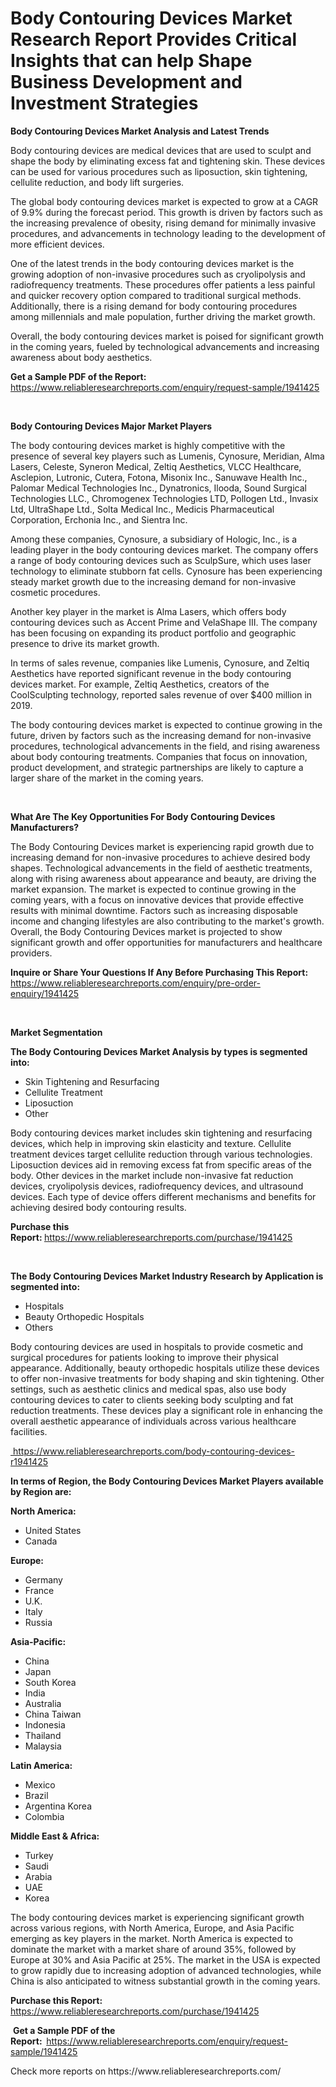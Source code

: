 <p><h1>Body Contouring Devices Market Research Report Provides Critical Insights that can help Shape Business Development and Investment Strategies</h1></p><p><strong>Body Contouring Devices Market Analysis and Latest Trends</strong></p>
<p><p>Body contouring devices are medical devices that are used to sculpt and shape the body by eliminating excess fat and tightening skin. These devices can be used for various procedures such as liposuction, skin tightening, cellulite reduction, and body lift surgeries.</p><p>The global body contouring devices market is expected to grow at a CAGR of 9.9% during the forecast period. This growth is driven by factors such as the increasing prevalence of obesity, rising demand for minimally invasive procedures, and advancements in technology leading to the development of more efficient devices.</p><p>One of the latest trends in the body contouring devices market is the growing adoption of non-invasive procedures such as cryolipolysis and radiofrequency treatments. These procedures offer patients a less painful and quicker recovery option compared to traditional surgical methods. Additionally, there is a rising demand for body contouring procedures among millennials and male population, further driving the market growth.</p><p>Overall, the body contouring devices market is poised for significant growth in the coming years, fueled by technological advancements and increasing awareness about body aesthetics.</p></p>
<p><strong>Get a Sample PDF of the Report:&nbsp;</strong> <a href="https://www.reliableresearchreports.com/enquiry/request-sample/1941425">https://www.reliableresearchreports.com/enquiry/request-sample/1941425</a></p>
<p>&nbsp;</p>
<p><strong>Body Contouring Devices Major Market Players</strong></p>
<p><p>The body contouring devices market is highly competitive with the presence of several key players such as Lumenis, Cynosure, Meridian, Alma Lasers, Celeste, Syneron Medical, Zeltiq Aesthetics, VLCC Healthcare, Asclepion, Lutronic, Cutera, Fotona, Misonix Inc., Sanuwave Health Inc., Palomar Medical Technologies Inc., Dynatronics, Ilooda, Sound Surgical Technologies LLC., Chromogenex Technologies LTD, Pollogen Ltd., Invasix Ltd, UltraShape Ltd., Solta Medical Inc., Medicis Pharmaceutical Corporation, Erchonia Inc., and Sientra Inc.</p><p>Among these companies, Cynosure, a subsidiary of Hologic, Inc., is a leading player in the body contouring devices market. The company offers a range of body contouring devices such as SculpSure, which uses laser technology to eliminate stubborn fat cells. Cynosure has been experiencing steady market growth due to the increasing demand for non-invasive cosmetic procedures.</p><p>Another key player in the market is Alma Lasers, which offers body contouring devices such as Accent Prime and VelaShape III. The company has been focusing on expanding its product portfolio and geographic presence to drive its market growth.</p><p>In terms of sales revenue, companies like Lumenis, Cynosure, and Zeltiq Aesthetics have reported significant revenue in the body contouring devices market. For example, Zeltiq Aesthetics, creators of the CoolSculpting technology, reported sales revenue of over $400 million in 2019.</p><p>The body contouring devices market is expected to continue growing in the future, driven by factors such as the increasing demand for non-invasive procedures, technological advancements in the field, and rising awareness about body contouring treatments. Companies that focus on innovation, product development, and strategic partnerships are likely to capture a larger share of the market in the coming years.</p></p>
<p>&nbsp;</p>
<p><strong>What Are The Key Opportunities For Body Contouring Devices Manufacturers?</strong></p>
<p><p>The Body Contouring Devices market is experiencing rapid growth due to increasing demand for non-invasive procedures to achieve desired body shapes. Technological advancements in the field of aesthetic treatments, along with rising awareness about appearance and beauty, are driving the market expansion. The market is expected to continue growing in the coming years, with a focus on innovative devices that provide effective results with minimal downtime. Factors such as increasing disposable income and changing lifestyles are also contributing to the market's growth. Overall, the Body Contouring Devices market is projected to show significant growth and offer opportunities for manufacturers and healthcare providers.</p></p>
<p><strong>Inquire or Share Your Questions If Any Before Purchasing This Report:</strong> <a href="https://www.reliableresearchreports.com/enquiry/pre-order-enquiry/1941425">https://www.reliableresearchreports.com/enquiry/pre-order-enquiry/1941425</a></p>
<p>&nbsp;</p>
<p><strong>Market Segmentation</strong></p>
<p><strong>The Body Contouring Devices Market Analysis by types is segmented into:</strong></p>
<p><ul><li>Skin Tightening and Resurfacing</li><li>Cellulite Treatment</li><li>Liposuction</li><li>Other</li></ul></p>
<p><p>Body contouring devices market includes skin tightening and resurfacing devices, which help in improving skin elasticity and texture. Cellulite treatment devices target cellulite reduction through various technologies. Liposuction devices aid in removing excess fat from specific areas of the body. Other devices in the market include non-invasive fat reduction devices, cryolipolysis devices, radiofrequency devices, and ultrasound devices. Each type of device offers different mechanisms and benefits for achieving desired body contouring results.</p></p>
<p><strong>Purchase this Report:&nbsp;</strong><a href="https://www.reliableresearchreports.com/purchase/1941425">https://www.reliableresearchreports.com/purchase/1941425</a></p>
<p>&nbsp;</p>
<p><strong>The Body Contouring Devices Market Industry Research by Application is segmented into:</strong></p>
<p><ul><li>Hospitals</li><li>Beauty Orthopedic Hospitals</li><li>Others</li></ul></p>
<p><p>Body contouring devices are used in hospitals to provide cosmetic and surgical procedures for patients looking to improve their physical appearance. Additionally, beauty orthopedic hospitals utilize these devices to offer non-invasive treatments for body shaping and skin tightening. Other settings, such as aesthetic clinics and medical spas, also use body contouring devices to cater to clients seeking body sculpting and fat reduction treatments. These devices play a significant role in enhancing the overall aesthetic appearance of individuals across various healthcare facilities.</p></p>
<p><a href="https://www.reliableresearchreports.com/body-contouring-devices-r1941425">&nbsp;https://www.reliableresearchreports.com/body-contouring-devices-r1941425</a></p>
<p><strong>In terms of Region, the Body Contouring Devices Market Players available by Region are:</strong></p>
<p>
    <p> <strong> North America: </strong>
        <ul>
            <li>United States</li>
            <li>Canada</li>
        </ul>
        </p> 
    <p> <strong> Europe: </strong>
        <ul>
            <li>Germany</li>
            <li>France</li>
            <li>U.K.</li>
            <li>Italy</li>
            <li>Russia</li>
        </ul>
        </p> 
    <p> <strong> Asia-Pacific: </strong>
        <ul>
            <li>China</li>
            <li>Japan</li>
            <li>South Korea</li>
            <li>India</li>
            <li>Australia</li>
            <li>China Taiwan</li>
            <li>Indonesia</li>
            <li>Thailand</li>
            <li>Malaysia</li>
        </ul>
        </p> 
    <p> <strong> Latin America: </strong>
        <ul>
            <li>Mexico</li>
            <li>Brazil</li>
            <li>Argentina Korea</li>
            <li>Colombia</li>
        </ul>
        </p> 
    <p> <strong> Middle East & Africa: </strong>
        <ul>
            <li>Turkey</li>
            <li>Saudi</li>
            <li>Arabia</li>
            <li>UAE</li>
            <li>Korea</li>
        </ul>
    </p>
    </p>
<p><p>The body contouring devices market is experiencing significant growth across various regions, with North America, Europe, and Asia Pacific emerging as key players in the market. North America is expected to dominate the market with a market share of around 35%, followed by Europe at 30% and Asia Pacific at 25%. The market in the USA is expected to grow rapidly due to increasing adoption of advanced technologies, while China is also anticipated to witness substantial growth in the coming years.</p></p>
<p><strong>Purchase this Report: </strong><a href="https://www.reliableresearchreports.com/purchase/1941425">https://www.reliableresearchreports.com/purchase/1941425</a></p>
<p>&nbsp;<strong>Get a Sample PDF of the Report:&nbsp;&nbsp;</strong><a href="https://www.reliableresearchreports.com/enquiry/request-sample/1941425">https://www.reliableresearchreports.com/enquiry/request-sample/1941425</a></p>
<p><strong></strong></p>
<p>Check more reports on https://www.reliableresearchreports.com/</p>